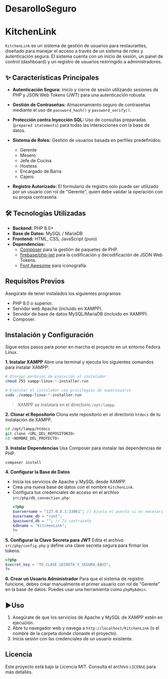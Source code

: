 # DesarolloSeguro
# KitchenLink

`KitchenLink` es un sistema de gestión de usuarios para restaurantes, diseñado para manejar el acceso a través de un sistema de roles y autenticación segura. El sistema cuenta con un inicio de sesión, un panel de control (dashboard) y un registro de usuarios restringido a administradores.

## ✨ Características Principales

* **Autenticación Segura:** Inicio y cierre de sesión utilizando sesiones de PHP y JSON Web Tokens (JWT) para una autenticación robusta.
* **Gestión de Contraseñas:** Almacenamiento seguro de contraseñas mediante el uso de `password_hash()` y `password_verify()`.
* **Protección contra Inyección SQL:** Uso de consultas preparadas (`prepared statements`) para todas las interacciones con la base de datos.
* **Sistema de Roles:** Gestión de usuarios basada en perfiles predefinidos:
    * Gerente
    * Mesero
    * Jefe de Cocina
    * Hostess
    * Encargado de Barra
    * Cajero

* **Registro Autorizado:** El formulario de registro solo puede ser utilizado por un usuario con rol de "Gerente", quien debe validar la operación con su propia contraseña.

## 🛠️ Tecnologías Utilizadas

* **Backend:** PHP 8.0+
* **Base de Datos:** MySQL / MariaDB
* **Frontend:** HTML, CSS, JavaScript (puro)
* **Dependencias:**
    * [Composer](https://getcomposer.org/) para la gestión de paquetes de PHP.
    * [firebase/php-jwt](https://github.com/firebase/php-jwt) para la codificación y decodificación de JSON Web Tokens.
    * [Font Awesome](https://fontawesome.com/) para iconografía.

## Requisitos Previos

Asegúrate de tener instalados los siguientes programas:
* PHP 8.0 o superior.
* Servidor web Apache (incluido en XAMPP).
* Servidor de base de datos MySQL/MariaDB (incluido en XAMPP).
* Composer.

## Instalación y Configuración

Sigue estos pasos para poner en marcha el proyecto en un entorno Fedora Linux.

**1. Instalar XAMPP**
Abre una terminal y ejecuta los siguientes comandos para instalar XAMPP:
```bash
# Otorgar permisos de ejecución al instalador
chmod 755 xampp-linux-*-installer.run

# Ejecutar el instalador con privilegios de superusuario
sudo ./xampp-linux-*-installer.run
````

> XAMPP se instalará en el directorio `/opt/lampp`.

**2. Clonar el Repositorio**
Clona este repositorio en el directorio `htdocs` de tu instalación de XAMPP.

```bash
cd /opt/lampp/htdocs
git clone <URL_DEL_REPOSITORIO>
cd <NOMBRE_DEL_PROYECTO>
```

**3. Instalar Dependencias**
Usa Composer para instalar las dependencias de PHP.

```bash
composer install
```

**4. Configurar la Base de Datos**

  * Inicia los servicios de Apache y MySQL desde XAMPP.
  * Crea una nueva base de datos con el nombre `KitchenLink`.
  * Configura tus credenciales de acceso en el archivo `src/php/db_connection.php`:
    ```php
    <?php
    $servername = "127.0.0.1:33061"; // Ajusta el puerto si es necesario
    $username_db = "root";
    $password_db = ""; // Tu contraseña
    $dbname = "KitchenLink";
    ?>
    ```

**5. Configurar la Clave Secreta para JWT**
Edita el archivo `src/php/config.php` y define una clave secreta segura para firmar los tokens.

```php
<?php
$secret_key = "TU_CLAVE_SECRETA_Y_SEGURA_AQUI";
?>
```

**6. Crear un Usuario Administrador**
Para que el sistema de registro funcione, debes crear manualmente el primer usuario con rol de "Gerente" en la base de datos. Puedes usar una herramienta como `phpMyAdmin`.

## ▶Uso

1.  Asegúrate de que los servicios de Apache y MySQL de XAMPP estén en ejecución.
2.  Abre tu navegador web y navega a `http://localhost/KitchenLink` (o el nombre de la carpeta donde clonaste el proyecto).
3.  Inicia sesión con las credenciales de un usuario existente.

## Licencia

Este proyecto está bajo la Licencia MIT. Consulta el archivo `LICENSE` para más detalles.

```
```